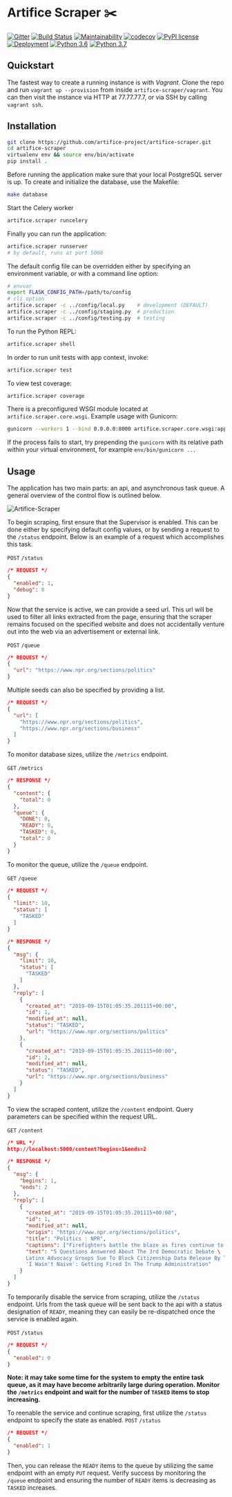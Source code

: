 # Artifice Scraper :scissors:

[![Gitter](https://badges.gitter.im/artifice-project/community.svg)](https://gitter.im/artifice-project/community?utm_source=badge&utm_medium=badge&utm_campaign=pr-badge)
[![Build Status](https://travis-ci.org/artifice-project/artifice-scraper.svg?branch=master)](https://travis-ci.org/artifice-project/artifice-scraper)
[![Maintainability](https://api.codeclimate.com/v1/badges/b6d2a8127db3dd42e77e/maintainability)](https://codeclimate.com/github/artifice-project/artifice-scraper/maintainability)
[![codecov](https://codecov.io/gh/artifice-project/artifice-scraper/branch/master/graph/badge.svg)](https://codecov.io/gh/artifice-project/artifice-scraper)
[![PyPI license](https://img.shields.io/pypi/l/ansicolortags.svg)](https://pypi.python.org/pypi/ansicolortags/)
[![Deployment](https://img.shields.io/badge/deployment-ansible-blueviolet)](https://shields.io/)
[![Python 3.6](https://img.shields.io/badge/python-3.6-blue.svg)](https://www.python.org/downloads/release/python-360/)
[![Python 3.7](https://img.shields.io/badge/python-3.7-blue.svg)](https://www.python.org/downloads/release/python-370/)
<!-- [![Python 3.8](https://img.shields.io/badge/python-3.8-blue.svg)](https://www.python.org/downloads/release/python-380/) -->
<!-- [![Python 3.9](https://img.shields.io/badge/python-3.9-blue.svg)](https://www.python.org/downloads/release/python-390/) -->

## Quickstart
The fastest way to create a running instance is with *Vagrant*. Clone the repo and run `vagrant up --provision` from inside `artifice-scraper/vagrant`. You can then visit the instance via HTTP at 77.77.77.7, or via SSH by calling `vagrant ssh`.

## Installation

```bash
git clone https://github.com/artifice-project/artifice-scraper.git
cd artifice-scraper
virtualenv env && source env/bin/activate
pip install .
```

Before running the application make sure that your local PostgreSQL server is up. To create and initialize the database, use the Makefile:
```bash
make database
```

Start the Celery worker
```bash
artifice.scraper runcelery
```

Finally you can run the application:
```bash
artifice.scraper runserver
# by default, runs at port 5000
```

The default config file can be overridden either by specifying an environment variable, or with a command line option:
```bash
# envvar
export FLASK_CONFIG_PATH=/path/to/config
# cli option
artifice.scraper -c ../config/local.py    # development (DEFAULT)
artifice.scraper -c ../config/staging.py  # production
artifice.scraper -c ../config/testing.py  # testing
```

To run the Python REPL:
```bash
artifice.scraper shell
```

In order to run unit tests with app context, invoke:
```bash
artifice.scraper test
```

To view test coverage:
```bash
artifice.scraper coverage
```

There is a preconfigured WSGI module located at `artifice.scraper.core.wsgi`. Example usage with Gunicorn:
```bash
gunicorn --workers 1 --bind 0.0.0.0:8000 artifice.scraper.core.wsgi:application
```

If the process fails to start, try prepending the `gunicorn` with its relative path within your virtual environment, for example `env/bin/gunicorn ...`


## Usage

The application has two main parts: an api, and asynchronous task queue. A general overview of the control flow is outlined below.

![Artifice-Scraper](https://user-images.githubusercontent.com/46664545/64927264-883a3500-d7d6-11e9-83ed-06dc7eb7276f.png)

To begin scraping, first ensure that the Supervisor is enabled. This can be done either by specifying default config values, or by sending a request to the `/status` endpoint. Below is an example of a request which accomplishes this task.

`POST` `/status`
```json
/* REQUEST */
{
  "enabled": 1,
  "debug": 0
}
```

Now that the service is active, we can provide a seed url. This url will be used to filter all links extracted from the page, ensuring that the scraper remains focused on the specified website and does not accidentally venture out into the web via an advertisement or external link.

`POST` `/queue`
```json
/* REQUEST */
{
  "url": "https://www.npr.org/sections/politics"
}
```
Multiple seeds can also be specified by providing a list.
```json
/* REQUEST */
{
  "url": [
    "https://www.npr.org/sections/politics",
    "https://www.npr.org/sections/business"
  ]
}
```

To monitor database sizes, utilize the `/metrics` endpoint.

`GET` `/metrics`
```json
/* RESPONSE */
{
  "content": {
    "total": 0
  },
  "queue": {
    "DONE": 0,
    "READY": 0,
    "TASKED": 0,
    "total": 0
  }
}
```

To monitor the queue, utilize the `/queue` endpoint.

`GET` `/queue`
```json
/* REQUEST */
{
  "limit": 10,
  "status": [
    "TASKED"
  ]
}

/* RESPONSE */
{
  "msg": {
    "limit": 10,
    "status": [
      "TASKED"
    ]
  },
  "reply": [
    {
      "created_at": "2019-09-15T01:05:35.201115+00:00",
      "id": 1,
      "modified_at": null,
      "status": "TASKED",
      "url": "https://www.npr.org/sections/politics"
    },
    {
      "created_at": "2019-09-15T01:05:35.201115+00:00",
      "id": 2,
      "modified_at": null,
      "status": "TASKED",
      "url": "https://www.npr.org/sections/business"
    }
  ]
}
```

To view the scraped content, utilize the `/content` endpoint. Query parameters can be specified within the request URL.

`GET` `/content`
```json
/* URL */
http://localhost:5000/content?begins=1&ends=2

/* RESPONSE */
{
  "msg": {
    "begins": 1,
    "ends": 2
  },
  "reply": [
    {
      "created_at": "2019-09-15T01:05:35.201115+00:00",
      "id": 1,
      "modified_at": null,
      "origin": "https://www.npr.org/sections/politics",
      "title": "Politics : NPR",
      "captions": ["Firefighters battle the blaze as fires continue to spread across Southern California [Credit: Reuters]"],
      "text": "5 Questions Answered About The 3rd Democratic Debate \
      Latinx Advocacy Groups Sue To Block Citizenship Data Release By Trump Officials \
      'I Wasn't Naive': Getting Fired In The Trump Administration"
    }
  ]
}
```

To temporarily disable the service from scraping, utilize the `/status` endpoint. Urls from the task queue will be sent back to the api with a status designation of `READY`, meaning they can easily be re-dispatched once the service is enabled again.

`POST` `/status`
```json
/* REQUEST */
{
  "enabled": 0
}
```
**Note: it may take some time for the system to empty the entire task queue, as it may have become arbitrarily large during operation. Monitor the `/metrics` endpoint and wait for the number of `TASKED` items to stop increasing.**

To reenable the service and continue scraping, first utilize the `/status` endpoint to specify the state as enabled.
`POST` `/status`
```json
/* REQUEST */
{
  "enabled": 1
}
```
Then, you can release the `READY` items to the queue by utilizing the same endpoint with an empty `PUT` request. Verify success by monitoring the `/queue` endpoint and ensuring the number of `READY` items is decreasing as `TASKED` increases.
